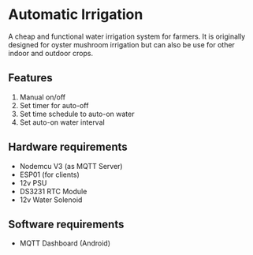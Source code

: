 # Automatic Irrigation
A cheap and functional water irrigation system for farmers. It is originally designed for oyster mushroom irrigation but can also be use for other indoor and outdoor crops.

## Features
1. Manual on/off
2. Set timer for auto-off
3. Set time schedule to auto-on water
4. Set auto-on water interval

## Hardware requirements
- Nodemcu V3 (as MQTT Server)
- ESP01 (for clients)
- 12v PSU
- DS3231 RTC Module
- 12v Water Solenoid

## Software requirements
- MQTT Dashboard (Android)